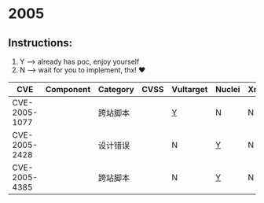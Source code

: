# 2005

## Instructions:

1. Y --> already has poc, enjoy yourself
2. N --> wait for you to implement, thx! :heart:

| CVE | Component | Category | CVSS | Vultarget | Nuclei | Xray | pocsuite2 | pocsuite3 | goby | oneliner | others |
|-----|-----------|----------|------|-----------|--------|------|-----------|-----------|------|----------|-------|
| CVE-2005-1077 |  | 跨站脚本 |  | [Y](CVE-2005-1077/vultarget/) | N | N | N | N | N | N | [Y](CVE-2005-1077/poc/others/) |
| CVE-2005-2428 |  | 设计错误 |  | N | [Y](CVE-2005-2428/poc/nuclei/) | N | N | N | N | N | [Y](CVE-2005-2428/poc/others/) |
| CVE-2005-4385 |  | 跨站脚本 |  | N | [Y](CVE-2005-4385/poc/nuclei/) | N | N | N | N | N | [Y](CVE-2005-4385/poc/others/) |
